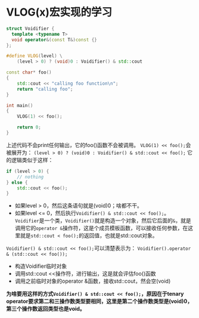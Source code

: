 # VLOG(x)宏实现的学习

```CPP
struct Voidifier {
  template <typename T>
  void operator&(const T&)const {}
};

#define VLOG(level) \
    (level > 0) ? (void)0 : Voidifier() & std::cout

const char* foo()
{
    std::cout << "calling foo function\n";
    return "calling foo";
}

int main()
{
    VLOG(1) << foo();

    return 0;
}
```
上述代码不会print任何输出，它的foo()函数不会被调用。
`VLOG(1) << foo();`会被展开为：
`(level > 0) ? (void)0 : Voidifier() & std::cout << foo();`
它的逻辑类似于这样：
```CPP
if (level > 0) {
    // nothing
} else {
    std::cout << foo();
}
```

- 如果level > 0，然后这条语句就是(void)0；啥都不干。
- 如果level <= 0，然后执行`Voidifier() & std::cout << foo();`。
`Voidifier`是一个类，`Voidifier()`就是构造一个对象，然后它后面的`&`，就是调用它的`operator &`操作符，这是个成员模板函数，可以接收任何参数，在这里就是`std::cout < foo();`的返回值，也就是std::cout对象。

`Voidifier() & std::cout << foo();`可以清楚表示为：
`Voidifier().operator & (std::cout << foo());`
- 构造Voidifier临时对象
- 调用std::cout <<操作符，进行输出，这是就会评估foo()函数
- 调用之前临时对象的operator &函数，接收std::cout，然会空(void)


**为啥要用这样的方式`Voidifier() & std::cout << foo();`，原因在于tenary operator要求第二和三操作数类型要相同，这里是第二个操作数类型是(void)0，第三个操作数返回类型也是void。**
